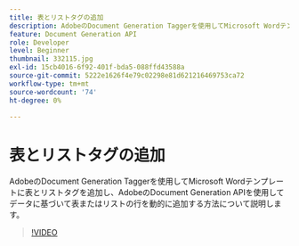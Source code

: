 ```yaml
---
title: 表とリストタグの追加
description: AdobeのDocument Generation Taggerを使用してMicrosoft Wordテンプレートに表とリストタグを追加し、AdobeのDocument Generation APIを使用してデータに基づいて表またはリストの行を動的に追加する方法について説明します。
feature: Document Generation API
role: Developer
level: Beginner
thumbnail: 332115.jpg
exl-id: 15cb4016-6f92-401f-bda5-088ffd43588a
source-git-commit: 5222e1626f4e79c02298e81d621216469753ca72
workflow-type: tm+mt
source-wordcount: '74'
ht-degree: 0%

---
```


# 表とリストタグの追加

AdobeのDocument Generation Taggerを使用してMicrosoft Wordテンプレートに表とリストタグを追加し、AdobeのDocument Generation APIを使用してデータに基づいて表またはリストの行を動的に追加する方法について説明します。

>[!VIDEO](https://video.tv.adobe.com/v/332115?hidetitle=true)

